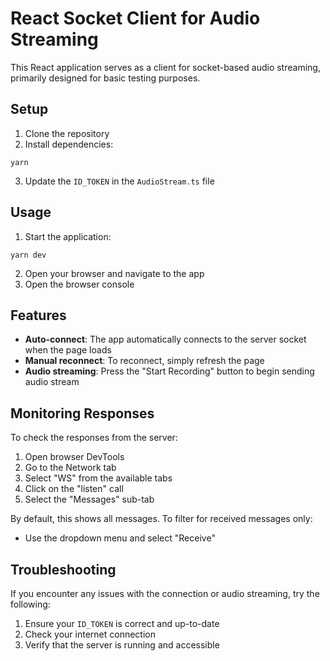 # React Socket Client for Audio Streaming

This React application serves as a client for socket-based audio streaming, primarily designed for basic testing purposes.

## Setup

1. Clone the repository
2. Install dependencies:

```
yarn
```

3. Update the `ID_TOKEN` in the `AudioStream.ts` file

## Usage

1. Start the application:

```
yarn dev
```

2. Open your browser and navigate to the app
3. Open the browser console

## Features

- **Auto-connect**: The app automatically connects to the server socket when the page loads
- **Manual reconnect**: To reconnect, simply refresh the page
- **Audio streaming**: Press the "Start Recording" button to begin sending audio stream

## Monitoring Responses

To check the responses from the server:

1. Open browser DevTools
2. Go to the Network tab
3. Select "WS" from the available tabs
4. Click on the "listen" call
5. Select the "Messages" sub-tab

By default, this shows all messages. To filter for received messages only:

- Use the dropdown menu and select "Receive"

## Troubleshooting

If you encounter any issues with the connection or audio streaming, try the following:

1. Ensure your `ID_TOKEN` is correct and up-to-date
2. Check your internet connection
3. Verify that the server is running and accessible
